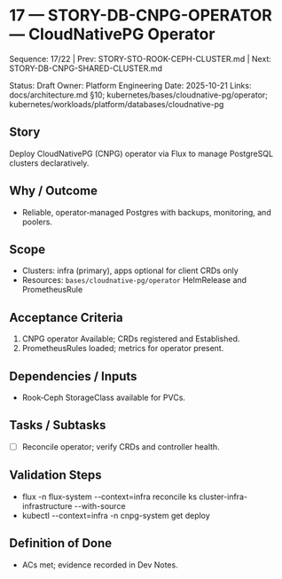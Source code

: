# 17 — STORY-DB-CNPG-OPERATOR — CloudNativePG Operator

Sequence: 17/22 | Prev: STORY-STO-ROOK-CEPH-CLUSTER.md | Next: STORY-DB-CNPG-SHARED-CLUSTER.md

Status: Draft
Owner: Platform Engineering
Date: 2025-10-21
Links: docs/architecture.md §10; kubernetes/bases/cloudnative-pg/operator; kubernetes/workloads/platform/databases/cloudnative-pg

## Story
Deploy CloudNativePG (CNPG) operator via Flux to manage PostgreSQL clusters declaratively.

## Why / Outcome
- Reliable, operator‑managed Postgres with backups, monitoring, and poolers.

## Scope
- Clusters: infra (primary), apps optional for client CRDs only
- Resources: `bases/cloudnative-pg/operator` HelmRelease and PrometheusRule

## Acceptance Criteria
1) CNPG operator Available; CRDs registered and Established.
2) PrometheusRules loaded; metrics for operator present.

## Dependencies / Inputs
- Rook‑Ceph StorageClass available for PVCs.

## Tasks / Subtasks
- [ ] Reconcile operator; verify CRDs and controller health.

## Validation Steps
- flux -n flux-system --context=infra reconcile ks cluster-infra-infrastructure --with-source
- kubectl --context=infra -n cnpg-system get deploy

## Definition of Done
- ACs met; evidence recorded in Dev Notes.
